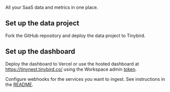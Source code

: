 All your SaaS data and metrics in one place.

## Set up the data project

Fork the GitHub repository and deploy the data project to Tinybird.

## Set up the dashboard

Deploy the dashboard to Vercel or use the hosted dashboard at https://tinynest.tinybird.co/ using the Workspace admin [token](https://app.tinybird.co/tokens).

Configure webhooks for the services you want to ingest. See instructions in the [README](https://github.com/tinybirdco/tinynest/blob/main/README.md).
